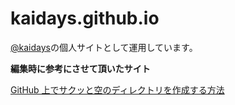 # kaidays.github.io

[@kaidays](https://twitter.com/kaidays)の個人サイトとして運用しています。


**編集時に参考にさせて頂いたサイト**

[GitHub 上でサクッと空のディレクトリを作成する方法](https://qiita.com/tommy_aka_jps/items/b2ae85cbeab77e12a925)
[]()

